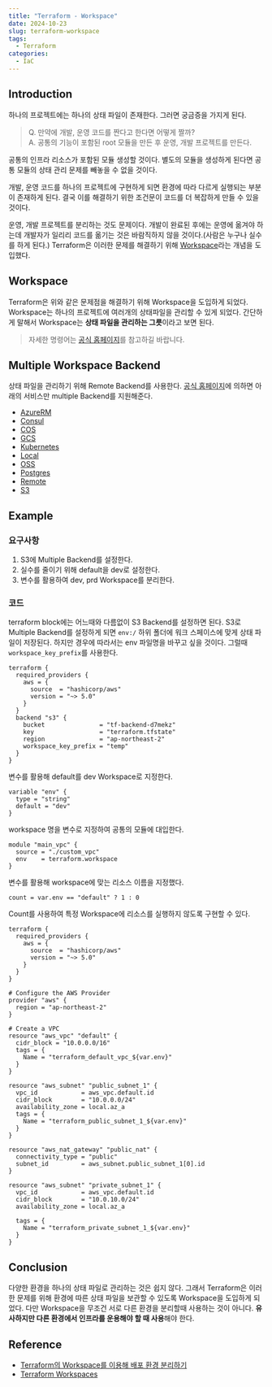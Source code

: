 ```yaml
---
title: "Terraform - Workspace"
date: 2024-10-23
slug: terraform-workspace
tags:
  - Terraform
categories:
  - IaC
---
```


## Introduction

하나의 프로젝트에는 하나의 상태 파일이 존재한다. 그러면 궁금증을 가지게 된다.

> Q. 만약에 개발, 운영 코드를 짠다고 한다면 어떻게 짤까?  
> A. 공통의 기능이 포함된 root 모듈을 만든 후 운영, 개발 프로젝트를 만든다.

공통의 인프라 리소스가 포함된 모듈 생성할 것이다. 별도의 모듈을 생성하게 된다면 공통 모듈의 상태 관리 문제를 빼놓을 수 없을 것이다.

개발, 운영 코드를 하나의 프로젝트에 구현하게 되면 환경에 따라 다르게 실행되는 부분이 존재하게 된다. 결국 이를 해결하기 위한 조건문이 코드를 더 복잡하게 만들 수 있을 것이다.

운영, 개발 프로젝트를 분리하는 것도 문제이다. 개발이 완료된 후에는 운영에 옮겨야 하는데 개발자가 일리리 코드를 옮기는 것은 바람직하지 않을 것이다.(사람은 누구나 실수를 하게 된다.)
Terraform은 이러한 문제를 해결하기 위해 [Workspace](https://developer.hashicorp.com/terraform/language/state/workspaces)라는 개념을 도입했다.

## Workspace

Terraform은 위와 같은 문제점을 해결하기 위해 Workspace을 도입하게 되었다. Workspace는 하나의 프로젝트에 여러개의 상태파일을 관리할 수 있게 되었다. 간단하게 말해서 Workspace는 **상태 파일을 관리하는 그릇**이라고 보면 된다.

> 자세한 명령어는 [공식 홈페이지](https://developer.hashicorp.com/terraform/cli/commands/workspace)를 참고하길 바랍니다.

## Multiple Workspace Backend

상태 파일을 관리하기 위해 Remote Backend를 사용한다. [공식 홈페이지](https://developer.hashicorp.com/terraform/language/state/workspaces#backends-supporting-multiple-workspaces)에 의하면 아래의 서비스만 multiple Backend를 지원해준다.

- [AzureRM](https://developer.hashicorp.com/terraform/language/settings/backends/azurerm)
- [Consul](https://developer.hashicorp.com/terraform/language/settings/backends/consul)
- [COS](https://developer.hashicorp.com/terraform/language/settings/backends/cos)
- [GCS](https://developer.hashicorp.com/terraform/language/settings/backends/gcs)
- [Kubernetes](https://developer.hashicorp.com/terraform/language/settings/backends/kubernetes)
- [Local](https://developer.hashicorp.com/terraform/language/settings/backends/local)
- [OSS](https://developer.hashicorp.com/terraform/language/settings/backends/oss)
- [Postgres](https://developer.hashicorp.com/terraform/language/settings/backends/pg)
- [Remote](https://developer.hashicorp.com/terraform/language/settings/backends/remote)
- [S3](https://developer.hashicorp.com/terraform/language/settings/backends/s3)

## Example

### 요구사항

1. S3에 Multiple Backend를 설정한다.
2. 실수를 줄이기 위해 default을 dev로 설정한다.
3. 변수를 활용하여 dev, prd Workspace를 분리한다.

### 코드

terraform block에는 어느때와 다름없이 S3 Backend를 설정하면 된다.
S3로 Multiple Backend를 설정하게 되면 `env:/` 하위 폴더에 워크 스페이스에 맞게 상태 파일이 저장된다. 하지만 경우에 따라서는 env 파일명을 바꾸고 싶을 것이다. 그럴때 `workspace_key_prefix`를 사용한다.

```hcl
terraform {
  required_providers {
    aws = {
      source  = "hashicorp/aws"
      version = "~> 5.0"
    }
  }
  backend "s3" {
    bucket               = "tf-backend-d7mekz"
    key                  = "terraform.tfstate"
    region               = "ap-northeast-2"
    workspace_key_prefix = "temp"
  }
}

```

변수를 활용해 default를 dev Workspace로 지정한다.

```hcl
variable "env" {
  type = "string"
  default = "dev"
}
```

workspace 명을 변수로 지정하여 공통의 모듈에 대입한다.

```hcl
module "main_vpc" {
  source = "./custom_vpc"
  env    = terraform.workspace
}
```

변수를 활용해 workspace에 맞는 리소스 이름을 지정했다.

```hcl
count = var.env == "default" ? 1 : 0
```

Count를 사용하여 특정 Workspace에 리소스를 실행하지 않도록 구현할 수 있다.

```hcl
terraform {
  required_providers {
    aws = {
      source  = "hashicorp/aws"
      version = "~> 5.0"
    }
  }
}

# Configure the AWS Provider
provider "aws" {
  region = "ap-northeast-2"
}

# Create a VPC
resource "aws_vpc" "default" {
  cidr_block = "10.0.0.0/16"
  tags = {
    Name = "terraform_default_vpc_${var.env}"
  }
}

resource "aws_subnet" "public_subnet_1" {
  vpc_id            = aws_vpc.default.id
  cidr_block        = "10.0.0.0/24"
  availability_zone = local.az_a
  tags = {
    Name = "terraform_public_subnet_1_${var.env}"
  }
}

resource "aws_nat_gateway" "public_nat" {
  connectivity_type = "public"
  subnet_id         = aws_subnet.public_subnet_1[0].id
}

resource "aws_subnet" "private_subnet_1" {
  vpc_id            = aws_vpc.default.id
  cidr_block        = "10.0.10.0/24"
  availability_zone = local.az_a

  tags = {
    Name = "terraform_private_subnet_1_${var.env}"
  }
}

```

## Conclusion

다양한 환경을 하나의 상태 파일로 관리하는 것은 쉽지 않다. 그래서 Terraform은 이러한 문제를 위해 환경에 따른 상태 파일을 보관할 수 있도록 Workspace을 도입하게 되었다. 다만 Workspace을 무조건 서로 다른 환경을 분리할때 사용하는 것이 아니다. **유사하지만 다른 환경에서 인프라를 운용해야 할 때 사용**해야 한다.

## Reference

- [Terraform의 Workspace를 이용해 배포 환경 분리하기](https://medium.com/@blaswan/terraform-workspaces-for-deployment-environments-2deff99356f6)
- [Terraform Workspaces](https://developer.hashicorp.com/terraform/language/state/workspaces)
